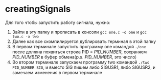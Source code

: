 # creatingSignals

Для того чтобы запустить работу сигнала, нужно:
1. Зайти в эту папку и прописать в консоли ```gcc one.c -o one``` и ```gcc two.c -o two```
2. Далее как все скомпилируется дублировать терминал в этой папку
3. В первом терминале запустить программу one командой ```./one``` после должна появиться строка PID = *PID_NUMBER*, сохраняем *PID_NUMBER* в буфер обмена(p.s. *PID_NUMBER*, это число)
4. Во втором терминале запускаем программу two командой ```./two PID_NUMBER SIG```, и вместо SIG пишем либо SIGUSR1, либо SIGUSR2, и замечаем изменения в первом терминале
